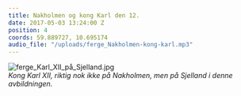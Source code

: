 ```yaml
---
title: Nakholmen og kong Karl den 12.
date: 2017-05-03 13:24:00 Z
position: 4
coords: 59.889727, 10.695174
audio_file: "/uploads/ferge_Nakholmen-kong-karl.mp3"
---
```


![ferge_Karl_XII_på_Sjelland.jpg](/uploads/ferge_Karl_XII_pa_Sjelland.jpg)  
*Kong Karl XII, riktig nok ikke på Nakholmen, men på Sjelland i denne avbildningen.*